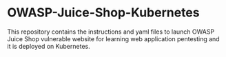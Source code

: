 # OWASP-Juice-Shop-Kubernetes
This repository contains the instructions and yaml files to launch OWASP Juice Shop vulnerable website for learning web application pentesting and it is deployed on Kubernetes.


